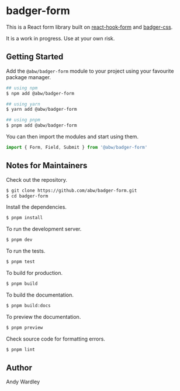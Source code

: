 # badger-form

This is a React form library built on
[react-hook-form](https://www.react-hook-form.com/) and
[badger-css](https://abw.github.io/badger-css/).

It is a work in progress.  Use at your own risk.

## Getting Started

Add the `@abw/badger-form` module to your project using your favourite
package manager.

```bash
## using npm
$ npm add @abw/badger-form

## using yarn
$ yarn add @abw/badger-form

## using pnpm
$ pnpm add @abw/badger-form
```

You can then import the modules and start using them.

```jsx
import { Form, Field, Submit } from '@abw/badger-form'
```

## Notes for Maintainers

Check out the repository.

```bash
$ git clone https://github.com/abw/badger-form.git
$ cd badger-form
```

Install the dependencies.

```bash
$ pnpm install
```

To run the development server.

```bash
$ pnpm dev
```

To run the tests.

```bash
$ pnpm test
```

To build for production.

```bash
$ pnpm build
```

To build the documentation.

```bash
$ pnpm build:docs
```

To preview the documentation.

```bash
$ pnpm preview
```

Check source code for formatting errors.

```bash
$ pnpm lint
```

## Author

Andy Wardley